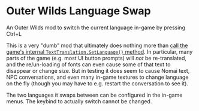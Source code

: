 # Outer Wilds Language Swap

An Outer Wilds mod to switch the current language in-game by pressing Ctrl+L

This is a very "dumb" mod that ultimately does nothing more than [call the game's internal `TextTranslation.SetLanguage()` method](https://github.com/Ixrec/OuterWildsLanguageSwap/blob/be5d9f0f0e891766d9b537403f4d2cd4bddcd34c/LanguageSwap/LanguageSwap.cs#L52). In particular, many parts of the game (e.g. most UI button prompts) will *not* be re-translated, and the re/un-loading of fonts can even cause some of that text to disappear or change size. But in testing it does seem to cause Nomai text, NPC conversations, and even many in-game textures to change language on the fly (though you may have to e.g. restart the conversation to see it).

The two languages it swaps between can be configured in the in-game menus. The keybind to actually switch cannot be changed.
